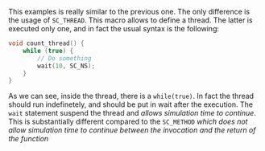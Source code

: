 This examples is really similar to the previous one. The only difference is the usage of `SC_THREAD`. This macro allows to define a thread. The latter is executed only one, and in fact the usual syntax is the following:

```cpp
void count_thread() {
    while (true) {
        // Do something
        wait(10, SC_NS);
    }
}
```

As we can see, inside the thread, there is a `while(true)`. In fact the thread should run indefinetely, and should be put in wait after the execution. The `wait` statement suspend the thread and *allows simulation time to continue*. This is substantially different compared to the `SC_METHOD` *which does not allow simulation time to continue between the invocation and the return of the function*

